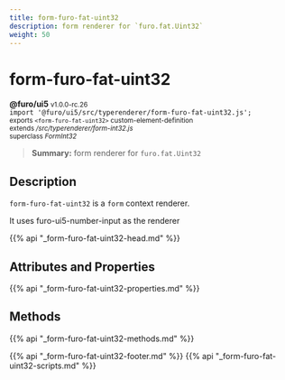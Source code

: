 ```yaml
---
title: form-furo-fat-uint32
description: form renderer for `furo.fat.Uint32`
weight: 50
---
```


# form-furo-fat-uint32
**@furo/ui5** <small>v1.0.0-rc.26</small>
<br>`import '@furo/ui5/src/typerenderer/form-furo-fat-uint32.js';`<small>
<br>exports `<form-furo-fat-uint32>` custom-element-definition
<br>extends */src/typerenderer/form-int32.js*
<br>superclass *FormInt32*</small>

> **Summary:** form renderer for `furo.fat.Uint32`

## Description

`form-furo-fat-uint32` is a `form` context renderer.

It uses furo-ui5-number-input as the renderer

{{% api "_form-furo-fat-uint32-head.md" %}}

## Attributes and Properties
{{% api "_form-furo-fat-uint32-properties.md" %}}



## Methods
{{% api "_form-furo-fat-uint32-methods.md" %}}





{{% api "_form-furo-fat-uint32-footer.md" %}}
{{% api "_form-furo-fat-uint32-scripts.md" %}}
